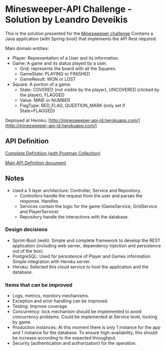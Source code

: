 # Minesweeper-API Challenge - Solution by Leandro Deveikis
This is the solution presented for the [Minesweeper challenge](challenge.md)
Contains a Java application (with Spring-boot) that implements the API Rest required.

Main domain entities:
- Player: Representation of a User and its information.
- Game: A game and its status played by a user.
    - Grid: represents the board with all the Squares.
    - GameState: PLAYING or FINISHED
    - GameResult: WON or LOST
- Square: A portion of a game.
    - State: COVERED (not visible by the player), UNCOVERED (clicked by the player), FLAGGED
    - Value: MINE or NUMBER
    - FlagType: RED_FLAG, QUESTION_MARK (only set if State=FLAGGED)
  

Deployed at Heroku: 
[http://minesweeper-api-ld.herokuapp.com/](http://minesweeper-api-ld.herokuapp.com/)

## API Definition
[Complete Definitiion (with Postman Collection)](https://documenter.getpostman.com/view/9044501/TVRoWkjy)

[Main API Definition document](api_definition.md)

## Notes
* Used a 3 layer architecture: Controller, Service and Repository.
    * Controllers handle the request from the user and parses the response. Handles 
    * Services contain the logic for the game (GameService, GridService and PlayerService)
    * Repository handle the interactions with the database.
  
### Design decisions
* Sprint-Boot (web): Simple and complete framework to develop the REST application (including web server, dependency injection and persistence out of the box). 
* PostgreSQL: Used for persistence of Player and Games information. Simple integration with Heroku server.
* Heroku: Selected this cloud service to host the application and the database. 

### Items that can be improved
* Logs, metrics, monitory mechanisms.
* Exception and error handling can be improved. 
* Testing: Improve coverage.
* Concurrency: lock mechanism should be implemented to avoid concurrency problems. Could be implemented at Service level, locking by game.
* Production instances: At this moment there is only 1 instance for the app and 1 instance for the database. To ensure high-availability, this should be increase according to the expected throughput.
* Security (authentication and authorization) for the operation. 
 